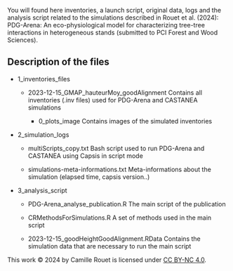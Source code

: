 You will found here inventories, a launch script, original data, logs and the analysis script related to the simulations described in Rouet et al. (2024): PDG-Arena: An eco-physiological model for characterizing tree-tree interactions in heterogeneous stands (submitted to PCI Forest and Wood Sciences).


## Description of the files

- 1_inventories_files
	- 2023-12-15_GMAP_hauteurMoy_goodAlignment
Contains all inventories (.inv files) used for PDG-Arena and CASTANEA simulations

		- 0_plots_image
Contains images of the simulated inventories

- 2_simulation_logs
	- multiScripts_copy.txt
	Bash script used to run PDG-Arena and CASTANEA using Capsis in script mode

	- simulations-meta-informations.txt
	Meta-informations about the simulation (elapsed time, capsis version..)

- 3_analysis_script
	- PDG-Arena_analyse_publication.R
	The main script of the publication

	- CRMethodsForSimulations.R
	A set of methods used in the main script

	- 2023-12-15_goodHeightGoodAlignment.RData
	Contains the simulation data that are necessary to run the main script

This work © 2024 by Camille Rouet is licensed under [CC BY-NC 4.0](http://creativecommons.org/licenses/by-nc/4.0/).
